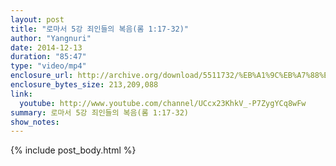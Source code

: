 ```yaml
---
layout: post
title: "로마서 5강 죄인들의 복음(롬 1:17-32)"
author: "Yangnuri"
date: 2014-12-13
duration: "85:47"
type: "video/mp4"
enclosure_url: http://archive.org/download/5511732/%EB%A1%9C%EB%A7%88%EC%84%9C%205%EA%B0%95%20%EC%A3%84%EC%9D%B8%EB%93%A4%EC%9D%98%20%EB%B3%B5%EC%9D%8C%28%EB%A1%AC1_17-32%29_.mp4
enclosure_bytes_size: 213,209,088
link:
  youtube: http://www.youtube.com/channel/UCcx23KhkV_-P7ZygYCq8wFw
summary: 로마서 5강 죄인들의 복음(롬 1:17-32)
show_notes:
---
```


{% include post_body.html %}
